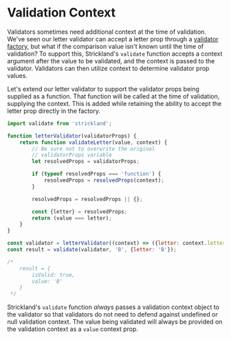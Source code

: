 # Validation Context

Validators sometimes need additional context at the time of validation. We've seen our letter validator can accept a letter prop through a [validator factory](validator-factories.md), but what if the comparison value isn't known until the time of validation? To support this, Strickland's `validate` function accepts a context argument after the value to be validated, and the context is passed to the validator. Validators can then utilize context to determine validator prop values.

Let's extend our letter validator to support the validator props being supplied as a function. That function will be called at the time of validation, supplying the context. This is added while retaining the ability to accept the letter prop directly in the factory.

```jsx
import validate from 'strickland';

function letterValidator(validatorProps) {
    return function validateLetter(value, context) {
        // Be sure not to overwrite the original
        // validatorProps variable
        let resolvedProps = validatorProps;

        if (typeof resolvedProps === 'function') {
            resolvedProps = resolvedProps(context);
        }

        resolvedProps = resolvedProps || {};

        const {letter} = resolvedProps;
        return (value === letter);
    }
}

const validator = letterValidator((context) => ({letter: context.letter}));
const result = validate(validator, 'B', {letter: 'B'});

/*
    result = {
        isValid: true,
        value: 'B'
    }
 */
```

Strickland's `validate` function _always_ passes a validation context object to the validator so that validators do not need to defend against undefined or null validation context. The value being validated will always be provided on the validation context as a `value` context prop.

